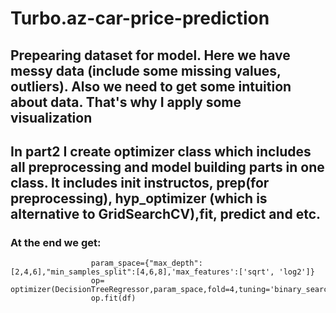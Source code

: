 # Turbo.az-car-price-prediction
## Prepearing dataset for model. Here we have messy data (include some missing values, outliers). Also we need to get some intuition about data. That's why I apply some visualization
## In part2 I create optimizer class which includes all preprocessing and model building parts in one class. It includes __init__ instructos, prep(for preprocessing), hyp_optimizer (which is alternative to GridSearchCV),fit, predict and etc.
### At the end we get:
                      param_space={"max_depth":[2,4,6],"min_samples_split":[4,6,8],'max_features':['sqrt', 'log2']}
                      op= optimizer(DecisionTreeRegressor,param_space,fold=4,tuning='binary_search')
                      op.fit(df)
